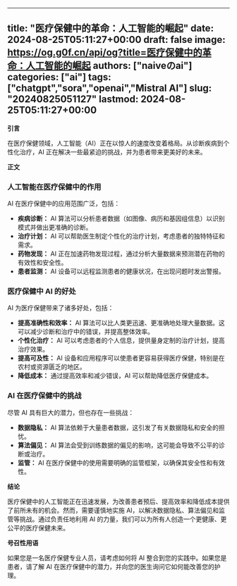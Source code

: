 
---
title: "医疗保健中的革命：人工智能的崛起"
date: 2024-08-25T05:11:27+00:00
draft: false
image: https://og.g0f.cn/api/og?title=医疗保健中的革命：人工智能的崛起
authors: ["naiveのai"]
categories: ["ai"]
tags: ["chatgpt","sora","openai","Mistral AI"]
slug: "20240825051127"
lastmod: 2024-08-25T05:11:27+00:00
---
**引言**

在医疗保健领域，人工智能（AI）正在以惊人的速度改变着格局。从诊断疾病到个性化治疗，AI 正在解决一些最紧迫的挑战，并为患者带来更美好的未来。

**正文**

### 人工智能在医疗保健中的作用

AI 在医疗保健中的应用范围广泛，包括：

- **疾病诊断：** AI 算法可以分析患者数据（如图像、病历和基因组信息）以识别模式并做出更准确的诊断。
- **治疗计划：** AI 可以帮助医生制定个性化的治疗计划，考虑患者的独特特征和需求。
- **药物发现：** AI 正在加速药物发现过程，通过分析大量数据来预测潜在药物的有效性和安全性。
- **患者监测：** AI 设备可以远程监测患者的健康状况，在出现问题时发出警报。

### 医疗保健中 AI 的好处

AI 为医疗保健带来了诸多好处，包括：

- **提高准确性和效率：** AI 算法可以比人类更迅速、更准确地处理大量数据。这可以减少诊断和治疗中的错误，并提高整体效率。
- **个性化治疗：** AI 可以考虑患者的个人信息，提供量身定制的治疗计划，提高治疗效果。
- **提高可及性：** AI 设备和应用程序可以使患者更容易获得医疗保健，特别是在农村或资源匮乏的地区。
- **降低成本：** 通过提高效率和减少错误，AI 可以帮助降低医疗保健成本。

### AI 在医疗保健中的挑战

尽管 AI 具有巨大的潜力，但也存在一些挑战：

- **数据隐私：** AI 算法依赖于大量患者数据，这引发了有关数据隐私和安全的担忧。
- **算法偏见：** AI 算法会受到训练数据的偏见的影响，这可能会导致不公平的诊断或治疗。
- **监管：** AI 在医疗保健中的使用需要明确的监管框架，以确保其安全性和有效性。

**结论**

医疗保健中的人工智能正在迅速发展，为改善患者预后、提高效率和降低成本提供了前所未有的机会。然而，需要谨慎地实施 AI，以解决数据隐私、算法偏见和监管等挑战。通过负责任地利用 AI 的力量，我们可以为所有人创造一个更健康、更公平的医疗保健未来。

**号召性用语**

如果您是一名医疗保健专业人员，请考虑如何将 AI 整合到您的实践中。如果您是患者，请了解 AI 在医疗保健中的潜力，并向您的医生询问它如何能改善您的护理。